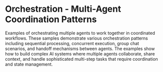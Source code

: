 # Orchestration - Multi-Agent Coordination Patterns

Examples of orchestrating multiple agents to work together in coordinated workflows. These samples demonstrate various orchestration patterns including sequential processing, concurrent execution, group chat scenarios, and handoff mechanisms between agents. The examples show how to build complex AI systems where multiple agents collaborate, share context, and handle sophisticated multi-step tasks that require coordination and state management.
